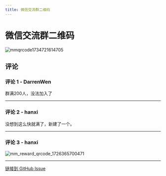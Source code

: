 ```yaml
---
title: 微信交流群二维码
---
```


# 微信交流群二维码

![mmqrcode1734721614705](https://github.hanxi.cc/proxy/user-attachments/assets/4113e68b-17a8-4067-ba89-e809b3ae817b)


## 评论


### 评论 1 - DarrenWen

群满200人，没法加入了

---

### 评论 2 - hanxi

没想到这么快就满了，新建了一个。

---

### 评论 3 - hanxi

![mm_reward_qrcode_1726365700471](https://github.hanxi.cc/proxy/user-attachments/assets/7863e361-7e61-48a7-bd71-8f8f609f11b4)


---
[链接到 GitHub Issue](https://github.com/hanxi/xiaomusic/issues/86)
